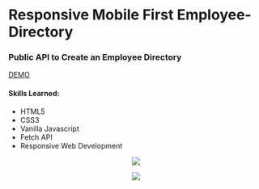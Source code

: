 # Responsive Mobile First Employee-Directory

### Public API to Create an Employee Directory
[DEMO](https://eliq1986.github.io/Employee-Directory/)
#### Skills Learned:
- HTML5
- CSS3
- Vanilla Javascript
- Fetch API 
- Responsive Web Development


<p align="center">
<img src=https://user-images.githubusercontent.com/6277603/42739888-3b167a04-8854-11e8-829f-1b5cd0f9c3f4.png  >
</p>

<p align="center">
<img src=https://user-images.githubusercontent.com/6277603/42739933-b57cea08-8854-11e8-84fe-a1d1497426d8.png  >
</p>
